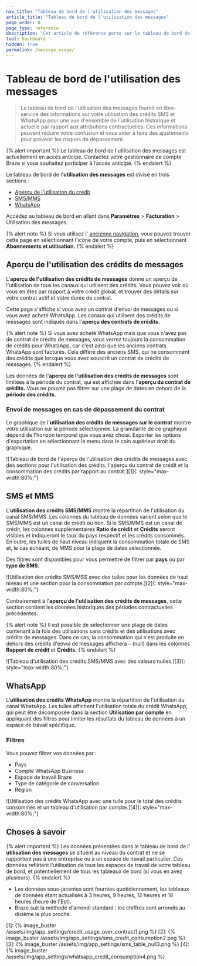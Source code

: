 ```yaml
---
nav_title: "Tableau de bord de l'utilisation des messages"
article_title: "Tableau de bord de l'utilisation des messages"
page_order: 0
page_type: reference
description: "Cet article de référence porte sur le tableau de bord de l'utilisation des messages, où vous pouvez consulter en libre-service des informations sur votre utilisation des crédits SMS et WhatsApp."
tool: Dashboard
hidden: true
permalink: /message_usage/
---
```


# Tableau de bord de l'utilisation des messages

> Le tableau de bord de l'utilisation des messages fournit en libre-service des informations sur votre utilisation des crédits SMS et WhatsApp pour une vue d'ensemble de l'utilisation historique et actuelle par rapport aux attributions contractuelles. Ces informations peuvent réduire votre confusion et vous aider à faire des ajustements pour prévenir les risques de dépassement.

{% alert important %}
Le tableau de bord de l'utilisation des messages est actuellement en accès anticipé. Contactez votre gestionnaire de compte Braze si vous souhaitez participer à l’accès anticipé.
{% endalert %}

Le tableau de bord de l'**utilisation des messages** est divisé en trois sections :
- [Aperçu de l'utilisation du crédit](#credit-usage-overview)
- [SMS/MMS](#smsmms) 
- [WhatsApp](#whatsapp)

Accédez au tableau de bord en allant dans **Paramètres** > **Facturation** > Utilisation des messages.

{% alert note %}
Si vous utilisez l' [ancienne navigation]({{site.baseurl}}/navigation), vous pouvez trouver cette page en sélectionnant l'icône de votre compte, puis en sélectionnant **Abonnements et utilisation.**
{% endalert %}

## Aperçu de l'utilisation des crédits de messages

L'**aperçu de l'utilisation des crédits de messages** donne un aperçu de l'utilisation de tous les canaux qui utilisent des crédits. Vous pouvez voir où vous en êtes par rapport à votre crédit global, et trouver des détails sur votre contrat actif et votre durée de contrat.

Cette page s'affiche si vous avez un contrat d'envoi de messages ou si vous avez acheté WhatsApp. Les canaux qui utilisent des crédits de messages sont indiqués dans l'**aperçu des contrats de crédits.**

{% alert note %}
Si vous avez acheté WhatsApp mais que vous n'avez pas de contrat de crédits de messages, vous verrez toujours la consommation de crédits pour WhatsApp, car c'est ainsi que les anciens contrats WhatsApp sont facturés. Cela diffère des anciens SMS, qui ne consomment des crédits que lorsque vous avez souscrit un contrat de crédits de messages.
{% endalert %}

Les données de l'**aperçu de l'utilisation des crédits de messages** sont limitées à la période du contrat, qui est affichée dans l'**aperçu du contrat de crédits.** Vous ne pouvez pas filtrer sur une plage de dates en dehors de la **période des crédits**.

### Envoi de messages en cas de dépassement du contrat

Le graphique de l'**utilisation des crédits de messages sur le contrat** montre votre utilisation sur la période sélectionnée. La granularité de ce graphique dépend de l'horizon temporel que vous avez choisi. Exporter les options d'exportation en sélectionnant le menu dans le coin supérieur droit du graphique.

![Tableau de bord de l'aperçu de l'utilisation des crédits de messages avec des sections pour l'utilisation des crédits, l'aperçu du contrat de crédit et la consommation des crédits par rapport au contrat.][1]{: style="max-width:80%;"}

## SMS et MMS

L'**utilisation des crédits SMS/MMS** montre la répartition de l'utilisation du canal SMS/MMS. Les colonnes du tableau de données varient selon que le SMS/MMS est un canal de crédit ou non. Si le SMS/MMS est un canal de crédit, les colonnes supplémentaires **Ratio de crédit** et **Crédits** seront visibles et indiqueront le taux du pays respectif et les crédits consommés. En outre, les tuiles de haut niveau indiquent la consommation totale de SMS et, le cas échéant, de MMS pour la plage de dates sélectionnée.

Des filtres sont disponibles pour vous permettre de filtrer par **pays** ou par **type de SMS.**

![Utilisation des crédits SMS/MSS avec des tuiles pour les données de haut niveau et une section pour la consommation par compte.][2]{: style="max-width:80%;"}

Contrairement à l'**aperçu de l'utilisation des crédits de messages**, cette section contient les données historiques des périodes contractuelles précédentes. 

{% alert note %}
Il est possible de sélectionner une plage de dates contenant à la fois des utilisations sans crédits et des utilisations avec crédits de messages. Dans ce cas, la consommation qui s'est produite en dehors des crédits d'envoi de messages affichera `—` (null) dans les colonnes **Rapport de crédit** et **Crédits.** 
{% endalert %}

![Tableau d'utilisation des crédits SMS/MMS avec des valeurs nulles.][3]{: style="max-width:80%;"}

## WhatsApp

L'**utilisation des crédits WhatsApp** montre la répartition de l'utilisation du canal WhatsApp. Les tuiles affichent l'utilisation totale du crédit WhatsApp, qui peut être décomposée dans la section **Utilisation par compte** en appliquant des filtres pour limiter les résultats du tableau de données à un espace de travail spécifique.

### Filtres

Vous pouvez filtrer vos données par :
- Pays
- Compte WhatsApp Business
- Espace de travail Braze
- Type de catégorie de conversation
- Région

![Utilisation des crédits WhatsApp avec une tuile pour le total des crédits consommés et un tableau d'utilisation par compte.][4]{: style="max-width:80%;"}

## Choses à savoir

{% alert important %}
Les données présentées dans le tableau de bord de l' **utilisation des messages** se situent au niveau du contrat et ne se rapportent pas à une entreprise ou à un espace de travail particulier. Ces données reflètent l'utilisation de tous les espaces de travail de votre tableau de bord, et potentiellement de tous les tableaux de bord (si vous en avez plusieurs).
{% endalert %}

- Les données sous-jacentes sont fournies quotidiennement, les tableaux de données étant actualisés à 3 heures, 9 heures, 12 heures et 18 heures (heure de l'Est). 
- Braze suit la méthode d'arrondi standard : les chiffres sont arrondis au dixième le plus proche.

[1]: {% image_buster /assets/img/app_settings/credit_usage_over_contract1.png %}
[2]: {% image_buster /assets/img/app_settings/sms_credit_consumption2.png %}
[3]: {% image_buster /assets/img/app_settings/sms_table_null3.png %}
[4]: {% image_buster /assets/img/app_settings/whatsapp_credit_consumption4.png %}